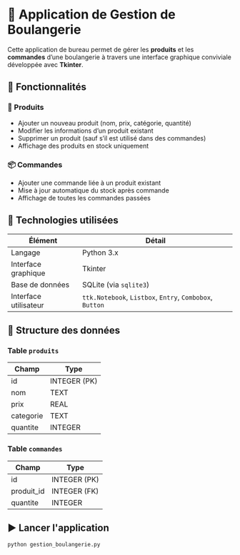 # 🥖 Application de Gestion de Boulangerie

Cette application de bureau permet de gérer les **produits** et les **commandes** d’une boulangerie à travers une interface graphique conviviale développée avec **Tkinter**.

## 🚀 Fonctionnalités

### 🧺 Produits
- Ajouter un nouveau produit (nom, prix, catégorie, quantité)
- Modifier les informations d’un produit existant
- Supprimer un produit (sauf s’il est utilisé dans des commandes)
- Affichage des produits en stock uniquement

### 📦 Commandes
- Ajouter une commande liée à un produit existant
- Mise à jour automatique du stock après commande
- Affichage de toutes les commandes passées

## 🧱 Technologies utilisées

| Élément              | Détail                          |
|----------------------|---------------------------------|
| Langage              | Python 3.x                      |
| Interface graphique  | Tkinter                         |
| Base de données      | SQLite (via `sqlite3`)          |
| Interface utilisateur| `ttk.Notebook`, `Listbox`, `Entry`, `Combobox`, `Button` |

## 📂 Structure des données

### Table `produits`
| Champ      | Type     |
|------------|----------|
| id         | INTEGER (PK) |
| nom        | TEXT     |
| prix       | REAL     |
| categorie  | TEXT     |
| quantite   | INTEGER  |

### Table `commandes`
| Champ      | Type     |
|------------|----------|
| id         | INTEGER (PK) |
| produit_id | INTEGER (FK) |
| quantite   | INTEGER  |

## ▶️ Lancer l'application

```bash
python gestion_boulangerie.py
